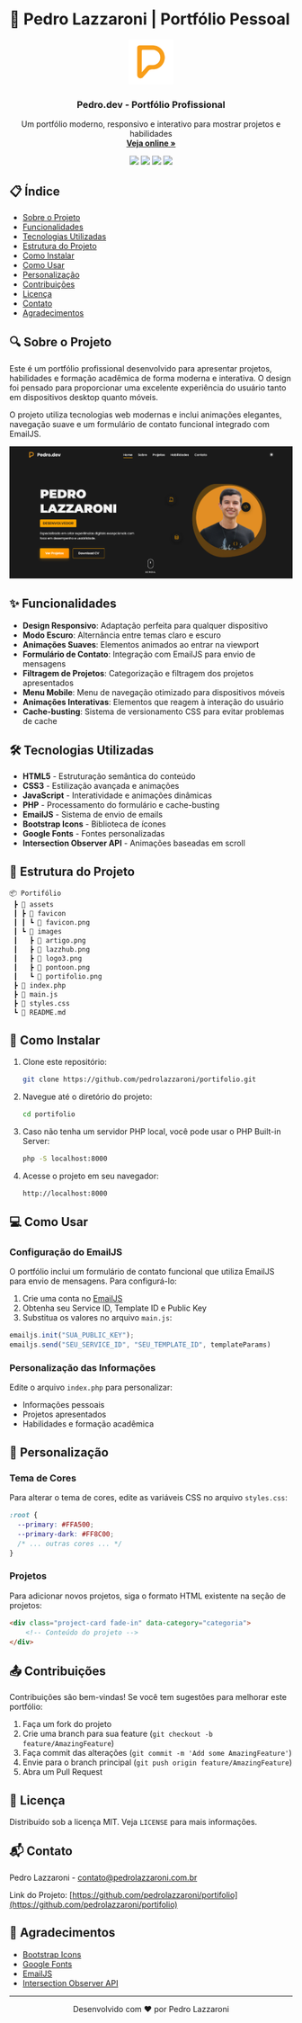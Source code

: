 # 🚀 Pedro Lazzaroni | Portfólio Pessoal

<div align="center">
  <img src="assets/favicon/favicon.png" alt="Logo" width="80">
  <h3 align="center">Pedro.dev - Portfólio Profissional</h3>
  
  <p align="center">
    Um portfólio moderno, responsivo e interativo para mostrar projetos e habilidades
    <br />
    <a href="https://pedrolazzaroni.com.br"><strong>Veja online »</strong></a>
  </p>
</div>

<div align="center">
  <img src="https://img.shields.io/badge/HTML5-E34F26?style=for-the-badge&logo=html5&logoColor=white">
  <img src="https://img.shields.io/badge/CSS3-1572B6?style=for-the-badge&logo=css3&logoColor=white">
  <img src="https://img.shields.io/badge/JavaScript-F7DF1E?style=for-the-badge&logo=javascript&logoColor=black">
  <img src="https://img.shields.io/badge/PHP-777BB4?style=for-the-badge&logo=php&logoColor=white">
</div>

## 📋 Índice

- [Sobre o Projeto](#-sobre-o-projeto)
- [Funcionalidades](#-funcionalidades)
- [Tecnologias Utilizadas](#-tecnologias-utilizadas)
- [Estrutura do Projeto](#-estrutura-do-projeto)
- [Como Instalar](#-como-instalar)
- [Como Usar](#-como-usar)
- [Personalização](#-personalização)
- [Contribuições](#-contribuições)
- [Licença](#-licença)
- [Contato](#-contato)
- [Agradecimentos](#-agradecimentos)

## 🔍 Sobre o Projeto

Este é um portfólio profissional desenvolvido para apresentar projetos, habilidades e formação acadêmica de forma moderna e interativa. O design foi pensado para proporcionar uma excelente experiência do usuário tanto em dispositivos desktop quanto móveis.

O projeto utiliza tecnologias web modernas e inclui animações elegantes, navegação suave e um formulário de contato funcional integrado com EmailJS.

![Captura de Tela do Portfólio](assets/images/portifolio.png)

## ✨ Funcionalidades

- **Design Responsivo**: Adaptação perfeita para qualquer dispositivo
- **Modo Escuro**: Alternância entre temas claro e escuro
- **Animações Suaves**: Elementos animados ao entrar na viewport
- **Formulário de Contato**: Integração com EmailJS para envio de mensagens
- **Filtragem de Projetos**: Categorização e filtragem dos projetos apresentados
- **Menu Mobile**: Menu de navegação otimizado para dispositivos móveis
- **Animações Interativas**: Elementos que reagem à interação do usuário
- **Cache-busting**: Sistema de versionamento CSS para evitar problemas de cache

## 🛠 Tecnologias Utilizadas

- **HTML5** - Estruturação semântica do conteúdo
- **CSS3** - Estilização avançada e animações
- **JavaScript** - Interatividade e animações dinâmicas
- **PHP** - Processamento do formulário e cache-busting
- **EmailJS** - Sistema de envio de emails
- **Bootstrap Icons** - Biblioteca de ícones
- **Google Fonts** - Fontes personalizadas
- **Intersection Observer API** - Animações baseadas em scroll

## 📁 Estrutura do Projeto

```
📦 Portifólio
 ┣ 📂 assets
 ┃ ┣ 📂 favicon
 ┃ ┃ ┗ 📜 favicon.png
 ┃ ┗ 📂 images
 ┃   ┣ 📜 artigo.png
 ┃   ┣ 📜 lazzhub.png
 ┃   ┣ 📜 logo3.png
 ┃   ┣ 📜 pontoon.png
 ┃   ┗ 📜 portifolio.png
 ┣ 📜 index.php
 ┣ 📜 main.js
 ┣ 📜 styles.css
 ┗ 📜 README.md
```

## 🔧 Como Instalar

1. Clone este repositório:
   ```bash
   git clone https://github.com/pedrolazzaroni/portifolio.git
   ```

2. Navegue até o diretório do projeto:
   ```bash
   cd portifolio
   ```

3. Caso não tenha um servidor PHP local, você pode usar o PHP Built-in Server:
   ```bash
   php -S localhost:8000
   ```

4. Acesse o projeto em seu navegador:
   ```
   http://localhost:8000
   ```

## 💻 Como Usar

### Configuração do EmailJS

O portfólio inclui um formulário de contato funcional que utiliza EmailJS para envio de mensagens. Para configurá-lo:

1. Crie uma conta no [EmailJS](https://www.emailjs.com/)
2. Obtenha seu Service ID, Template ID e Public Key
3. Substitua os valores no arquivo `main.js`:

```javascript
emailjs.init("SUA_PUBLIC_KEY");
emailjs.send("SEU_SERVICE_ID", "SEU_TEMPLATE_ID", templateParams)
```

### Personalização das Informações

Edite o arquivo `index.php` para personalizar:
- Informações pessoais
- Projetos apresentados 
- Habilidades e formação acadêmica

## 🔄 Personalização

### Tema de Cores

Para alterar o tema de cores, edite as variáveis CSS no arquivo `styles.css`:

```css
:root {
  --primary: #FFA500;
  --primary-dark: #FF8C00;
  /* ... outras cores ... */
}
```

### Projetos

Para adicionar novos projetos, siga o formato HTML existente na seção de projetos:

```html
<div class="project-card fade-in" data-category="categoria">
    <!-- Conteúdo do projeto -->
</div>
```

## 📤 Contribuições

Contribuições são bem-vindas! Se você tem sugestões para melhorar este portfólio:

1. Faça um fork do projeto
2. Crie uma branch para sua feature (`git checkout -b feature/AmazingFeature`)
3. Faça commit das alterações (`git commit -m 'Add some AmazingFeature'`)
4. Envie para o branch principal (`git push origin feature/AmazingFeature`)
5. Abra um Pull Request

## 📄 Licença

Distribuído sob a licença MIT. Veja `LICENSE` para mais informações.

## 📬 Contato

Pedro Lazzaroni - [contato@pedrolazzaroni.com.br](mailto:contato@pedrolazzaroni.com.br)

Link do Projeto: [https://github.com/pedrolazzaroni/portifolio](https://github.com/pedrolazzaroni/portifolio)

## 🎉 Agradecimentos

- [Bootstrap Icons](https://icons.getbootstrap.com/)
- [Google Fonts](https://fonts.google.com/)
- [EmailJS](https://www.emailjs.com/)
- [Intersection Observer API](https://developer.mozilla.org/en-US/docs/Web/API/Intersection_Observer_API)

---

<p align="center">Desenvolvido com ❤️ por Pedro Lazzaroni</p>

